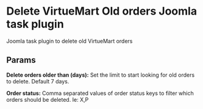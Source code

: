 # Delete VirtueMart Old orders Joomla task plugin

Joomla task plugin to delete old VirtueMart orders

## Params

**Delete orders older than (days):** Set the limit to start looking for old orders to delete. Default 7 days.

**Order status:** Comma separated values of order status keys to filter which orders should be deleted. Ie: X,P

